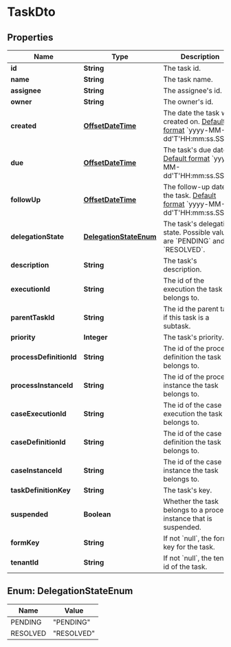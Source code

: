

# TaskDto

## Properties

Name | Type | Description | Notes
------------ | ------------- | ------------- | -------------
**id** | **String** | The task id. |  [optional]
**name** | **String** | The task name. |  [optional]
**assignee** | **String** | The assignee&#39;s id. |  [optional]
**owner** | **String** | The owner&#39;s id. |  [optional]
**created** | [**OffsetDateTime**](OffsetDateTime.md) | The date the task was created on. [Default format](https://docs.camunda.org/manual/7.13/reference/rest/overview/date-format/) &#x60;yyyy-MM-dd&#39;T&#39;HH:mm:ss.SSSZ&#x60;. |  [optional]
**due** | [**OffsetDateTime**](OffsetDateTime.md) | The task&#39;s due date. [Default format](https://docs.camunda.org/manual/7.13/reference/rest/overview/date-format/) &#x60;yyyy-MM-dd&#39;T&#39;HH:mm:ss.SSSZ&#x60;. |  [optional]
**followUp** | [**OffsetDateTime**](OffsetDateTime.md) | The follow-up date for the task. [Default format](https://docs.camunda.org/manual/7.13/reference/rest/overview/date-format/) &#x60;yyyy-MM-dd&#39;T&#39;HH:mm:ss.SSSZ&#x60;. |  [optional]
**delegationState** | [**DelegationStateEnum**](#DelegationStateEnum) | The task&#39;s delegation state. Possible values are &#x60;PENDING&#x60; and &#x60;RESOLVED&#x60;. |  [optional]
**description** | **String** | The task&#39;s description. |  [optional]
**executionId** | **String** | The id of the execution the task belongs to. |  [optional]
**parentTaskId** | **String** | The id the parent task, if this task is a subtask. |  [optional]
**priority** | **Integer** | The task&#39;s priority. |  [optional]
**processDefinitionId** | **String** | The id of the process definition the task belongs to. |  [optional]
**processInstanceId** | **String** | The id of the process instance the task belongs to. |  [optional]
**caseExecutionId** | **String** | The id of the case execution the task belongs to. |  [optional]
**caseDefinitionId** | **String** | The id of the case definition the task belongs to. |  [optional]
**caseInstanceId** | **String** | The id of the case instance the task belongs to. |  [optional]
**taskDefinitionKey** | **String** | The task&#39;s key. |  [optional]
**suspended** | **Boolean** | Whether the task belongs to a process instance that is suspended. |  [optional]
**formKey** | **String** | If not &#x60;null&#x60;, the form key for the task. |  [optional]
**tenantId** | **String** | If not &#x60;null&#x60;, the tenant id of the task. |  [optional]



## Enum: DelegationStateEnum

Name | Value
---- | -----
PENDING | &quot;PENDING&quot;
RESOLVED | &quot;RESOLVED&quot;



